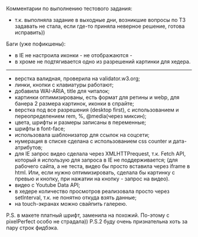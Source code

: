 Комментарии по выполнению тестового задания:

- т.к. выполняла задание в выходные дни, возникшие вопросы по ТЗ задавать не стала, если где-то приняла неверное решение, готова исправить))

Баги (уже пофикшены):

- в IE не настроила иконки - не отображаются -
- в хроме не подтягивается одно из разрешений картинки для хедера.

---

- верстка валидная, проверила на validator.w3.org;
- линки, кнопки с клавиатуры работают;
- добавила WAI-ARIA, title для читалок;
- картинки оптимизированы, есть формат для ретины и webp, для банера 2 размера картинок, иконки в спрайте;
- верстка под все разрешения (desktop first), c использованием и переопределением rem, %, @media(через миксин);
- цвета, шрифты и размеры записаны в переменные;
- шрифты в font-face;
- использовала шаблонизатор для ссылок на соцсети;
- нумерация в списке сделана с использованием css counter и дата-атрибутов;
- для IE запрос видео сделала через XMLHTTPrequest, т.к. Fetch API, который я использую для запроса в IE не поддерживается;
  (для рабочего сайта, а не теста, видео бы просто вставила через iframe в html. Или, если нужно оптимизировать, сделала бы картинку с превью и кнопку, при нажатии на кнопку - запрос на видео).
- видео с Youtube Data API;
- в хедере количество просмотров реализовала просто через setInterval, т.к. не понятно откуда взять данные;
- на touch-экранах можно свайпить галерею.

P.S. в макете платный шрифт, заменила на похожий. По-этому с pixelPerfect особо не страдала))
P.S.2 буду очень признательна хоть за пару строк фидбэка.
